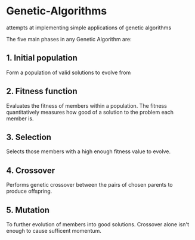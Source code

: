 # Genetic-Algorithms
attempts at implementing simple applications of genetic algorithms

The five main phases in any Genetic Algorithm are:


## 1. Initial population

Form a population of valid solutions to evolve from

## 2. Fitness function

Evaluates the fitness of members within a population. The fitness quantitatively measures how good of a solution to the problem each member is.

## 3. Selection

Selects those members with a high enough fitness value to evolve.

## 4. Crossover

Performs genetic crossover between the pairs of chosen parents to produce offspring.

## 5. Mutation
To further evolution of members into good solutions. Crossover alone isn't enough to cause sufficent momentum.
